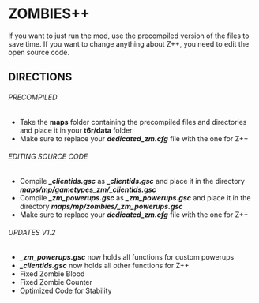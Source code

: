 # ZOMBIES++
If you want to just run the mod, use the precompiled version of the files to save time. If you want to change anything about Z++, you need to edit the open source code.
## DIRECTIONS
###### PRECOMPILED
- Take the **maps** folder containing the precompiled files and directories and place it in your **t6r/data** folder
- Make sure to replace your _**dedicated_zm.cfg**_ file with the one for Z++
###### EDITING SOURCE CODE
- Compile _**_clientids.gsc**_ as _**_clientids.gsc**_ and place it in the directory _**maps/mp/gametypes_zm/_clientids.gsc**_
- Compile _**_zm_powerups.gsc**_ as _**_zm_powerups.gsc**_ and place it in the directory _**maps/mp/zombies/_zm_powerups.gsc**_
- Make sure to replace your _**dedicated_zm.cfg**_ file with the one for Z++
###### UPDATES V1.2
- _**_zm_powerups.gsc**_ now holds all functions for custom powerups
- _**_clientids.gsc**_ now holds all other functions for Z++
- Fixed Zombie Blood
- Fixed Zombie Counter
- Optimized Code for Stability

